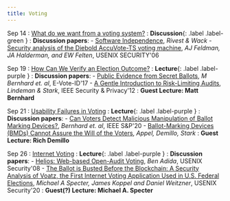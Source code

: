 ```yaml
---
title: Voting
---
```


Sep 14
: [What do we want from a voting system?](#)
  :  **Discussion**{: .label .label-green }
: **Discussion papers**:
    -  [Software Independence](https://people.csail.mit.edu/rivest/pubs/RW06.pdf), _Rivest & Wack_
    -  [Security analysis of the Diebold AccuVote-TS voting machine](https://www.usenix.org/legacy/event/evt07/tech/full_papers/feldman/feldman_html/), _AJ Feldman, JA Halderman, and EW Felten_, USENIX SECURITY'06

Sep 19
: [How Can We Verify an Election Outcome?](#)
  : **Lecture**{: .label .label-purple } 
: **Discussion papers**:
    - [Public Evidence from Secret Ballots](https://arxiv.org/pdf/1707.08619.pdf), _M Bernhard et. al_, E-Vote-ID'17
    - [A Gentle Introduction to Risk-Limiting Audits](https://www.stat.berkeley.edu/~stark/Preprints/gentle12.pdf), _Lindeman & Stark_, IEEE Security & Privacy'12 
: **Guest Lecture: Matt Bernhard**

Sep 21
: [Usability Failures in Voting](#)
  : **Lecture**{: .label .label-purple } 
: **Discussion papers**:
    -  [Can Voters Detect Malicious Manipulation
of Ballot Marking Devices?](https://par.nsf.gov/servlets/purl/10222852), _Bernhard et. al_, IEEE S&P'20
    -  [Ballot-Marking Devices (BMDs) Cannot Assure the Will of the Voters](https://papers.ssrn.com/sol3/papers.cfm?abstract_id=3375755), _Appel, Demillo, Stark_ 
: **Guest Lecture: Rich Demillo**

Sep 26 
: [Internet Voting](#)
  : **Lecture**{: .label .label-purple } 
: **Discussion papers**:
    -  [Helios: Web-based Open-Audit Voting](https://www.usenix.org/legacy/event/sec08/tech/full_papers/adida/adida.pdf), _Ben Adida_, USENIX Security'08
    -  [The Ballot is Busted Before the Blockchain: A Security Analysis of Voatz, the First Internet Voting Application Used in U.S. Federal Elections](https://www.usenix.org/system/files/sec20-specter.pdf), _Michael A Specter, James Koppel and Daniel Weitzner_, USENIX Security'20
: **Guest(?) Lecture: Michael A. Specter**

